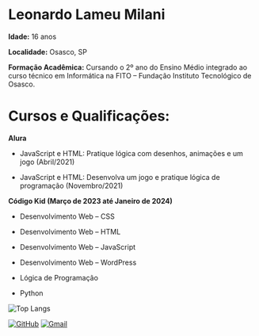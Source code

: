 # Leonardo Lameu Milani #
**Idade:** 16 anos 

**Localidade:** Osasco, SP

**Formação Acadêmica:** Cursando o 2º ano do Ensino Médio integrado ao curso técnico em Informática na FITO – Fundação Instituto Tecnológico de Osasco.

# Cursos e Qualificações: #

**Alura**

* JavaScript e HTML: Pratique lógica com desenhos, animações e um jogo (Abril/2021)

* JavaScript e HTML: Desenvolva um jogo e pratique lógica de programação (Novembro/2021)

**Código Kid (Março de 2023 até Janeiro de 2024)**

* Desenvolvimento Web – CSS

* Desenvolvimento Web – HTML

* Desenvolvimento Web – JavaScript

* Desenvolvimento Web – WordPress

* Lógica de Programação

* Python

![Top Langs](https://github-readme-stats-git-masterrstaa-rickstaa.vercel.app/api/top-langs/?username=leonardolameu&layout=compact&bg_color=000&border_color=30A3DC&title_color=E94D5F&text_color=FFF)

[![GitHub](https://img.shields.io/badge/GitHub-100000?style=for-the-badge&logo=github&logoColor=white)](https://github.com/leonardolameu)
[![Gmail](https://img.shields.io/badge/Gmail-333333?style=for-the-badge&logo=gmail&logoColor=red)](mailto:leonardolameumilani@gmail.com)
